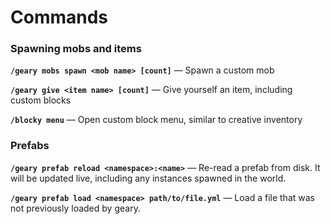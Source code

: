 # Commands

### Spawning mobs and items

**`/geary mobs spawn <mob name> [count]`** — Spawn a custom mob

**`/geary give <item name> [count]`** — Give yourself an item, including custom blocks

**`/blocky menu`** — Open custom block menu, similar to creative inventory


### Prefabs

**`/geary prefab reload <namespace>:<name>`** — Re-read a prefab from disk. It will be updated live, including any instances spawned in the world.

**`/geary prefab load <namespace> path/to/file.yml`** — Load a file that was not previously loaded by geary.
